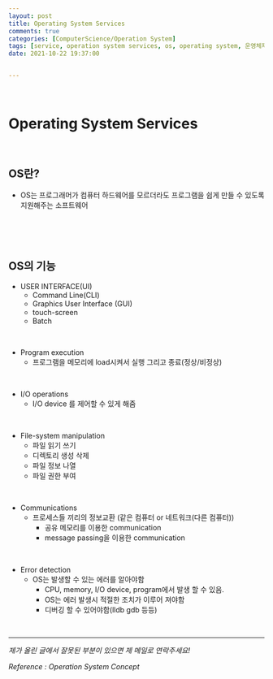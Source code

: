 ```yaml
---
layout: post
title: Operating System Services
comments: true
categories: [ComputerScience/Operation System]
tags: [service, operation system services, os, operating system, 운영체제]
date: 2021-10-22 19:37:00


---
```


<br/>

# Operating System Services

<br/>

## OS란?

- OS는 프로그래머가 컴퓨터 하드웨어를 모르더라도 프로그램을 쉽게 만들 수 있도록 지원해주는 소프트웨어

<br/>

<br/>

<br/>

## OS의 기능

- USER INTERFACE(UI)
  - Command Line(CLI)
  - Graphics User Interface (GUI)
  - touch-screen
  - Batch

<br/>

- Program execution 
  - 프로그램을 메모리에 load시켜서 실행 그리고 종료(정상/비정상)

<br/>

- I/O operations 
  - I/O device 를 제어할 수 있게 해줌

<br/>

- File-system manipulation 
  - 파일 읽기 쓰기
  - 디렉토리 생성 삭제
  - 파일 정보 나열
  - 파일 권한 부여

<br/>

- Communications
  - 프로세스들 끼리의 정보교환 (같은 컴퓨터 or 네트워크(다른 컴퓨터))
    - 공유 메모리를 이용한 communication
    - message passing을 이용한 communication

<br/>

- Error detection 
  - OS는 발생할 수 있는 에러를 알아야함
    - CPU, memory,  I/O device, program에서 발생 할 수 있음.
    - OS는 에러 발생시 적절한 조치가 이루어 져야함
    - 디버깅 할 수 있어야함(lldb gdb 등등)

<br/>



------

*제가 올린 글에서 잘못된 부분이 있으면 제 메일로 연락주세요!*

*Reference : Operation System Concept*